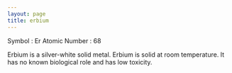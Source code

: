 ```yaml
---
layout: page
title: erbium
---
```


Symbol : Er
Atomic Number : 68

Erbium is a silver-white solid metal. Erbium is solid at room temperature. It has no known biological role and has low toxicity.